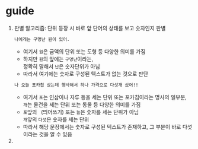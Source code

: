 # guide
1. 판별 알고리즘: 단위 등장 시 바로 앞 단어의 상태를 보고 숫자인지 판별
   ```bash
   나에게는 구멍난 원이 있어.
   ```
   * 여기서 ```원```은 금액의 단위 또는 도형 등 다양한 의미를 가짐
   * 하지만 ```원```의 앞에는 ```구멍난```이라는,<br>정확히 말해서 ```난```은 숫자단위가 아님
   * 따라서 여기에는 숫자로 구성된 텍스트가 없는 것으로 판단
   ```bash
   나 오늘 포카칩 샀는데 행사해서 하나 가격으로 다섯개 샀어!!
   ``` 
   * 여기서 ```포```는 인삼이나 자루 등을 세는 단위 또는 포카칩이라는 명사의 일부분,<br>```개```는 물건을 세는 단위 또는 동물 등 다양한 의미를 가짐
   * ```포```앞의 ``` ```(띄어쓰기) 또는 ```늘```은 숫자를 세는 단위가 아님<br>```개```앞의 ```다섯```은 숫자를 세는 단위
   * 따라서 해당 문장에서는 숫자로 구성된 텍스트가 존재하고, 그 부분이 바로 다섯이라는 것을 알 수 있음
2. 
